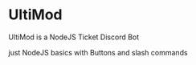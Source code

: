 # UltiMod

UltiMod is a NodeJS Ticket Discord Bot

just NodeJS basics with Buttons and slash commands
